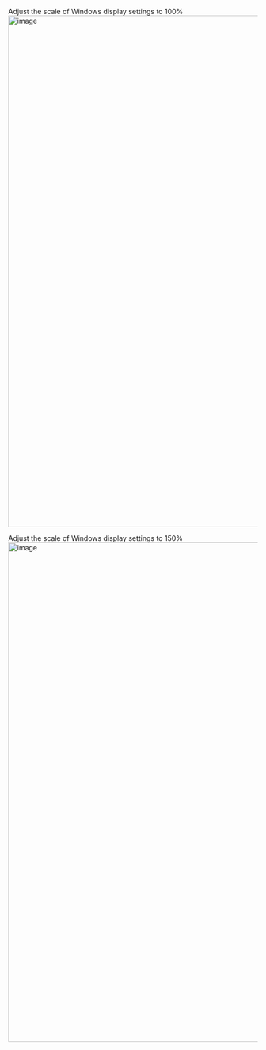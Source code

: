 Adjust the scale of Windows display settings to 100%
<img width="1920" height="1032" alt="image" src="https://github.com/user-attachments/assets/12815e3b-b09b-4e2b-8b12-f54274178931" />

Adjust the scale of Windows display settings to 150%
<img width="1920" height="1008" alt="image" src="https://github.com/user-attachments/assets/33711cad-c543-4678-bb57-2ac400fa8dba" />
